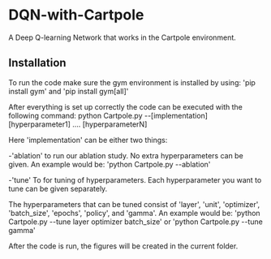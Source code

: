 # DQN-with-Cartpole
A Deep Q-learning Network that works in the Cartpole environment.

## Installation 
To run the code make sure the gym environment is installed by using: 'pip install gym' and 'pip install gym[all]'

After everything is set up correctly the code can be executed with the following command: python Cartpole.py --[implementation] [hyperparameter1] .... [hyperparameterN] 

Here 'implementation' can be either two things:

-'ablation' to run our ablation study. No extra hyperparameters can be given. An example would be: 'python Cartpole.py --ablation' 

-'tune' To for tuning of hyperparameters. Each hyperparameter you want to tune can be given separately.

The hyperparameters that can be tuned consist of 'layer', 'unit', 'optimizer', 'batch_size', 'epochs', 'policy', and 'gamma'. An example would be: 'python Cartpole.py --tune layer optimizer batch_size' or  'python Cartpole.py --tune gamma'

After the code is run, the figures will be created in the current folder.
